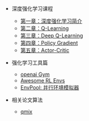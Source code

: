 
- 深度强化学习课程
  - [第一章：深度强化学习简介](deep-rl/deep-rl-class/chapter1.md)
  - [第二章：Q-Learning ](deep-rl/deep-rl-class/chapter2.md)
  - [第三章：Deep Q-Learning ](deep-rl/deep-rl-class/chapter3.md)
  - [第四章：Policy Gradient  ](deep-rl/deep-rl-class/chapter4.md)
  - [第五章：Actor-Critic](deep-rl/deep-rl-class/chapter5.md)


- 强化学习工具篇
  - [openai Gym](deep-rl/rltools/gym.md)
  - [Awesome RL Envs](deep-rl/rltools/awesomeRLtools.md)
  - [EnvPool: 并行环境模拟器](deep-rl/rltools/envpool.md)

- 相关论文算法
  - [qmix](deep-rl/papers/qmix.md)